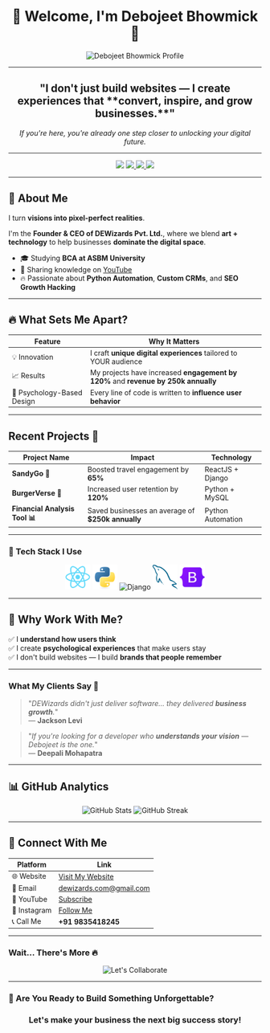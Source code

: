 <h1 align="center">🌟 Welcome, I'm Debojeet Bhowmick 🌟</h1>

<p align="center">
  <img src="https://debojeet-bhowmick.netlify.app/images/favicon.png" alt="Debojeet Bhowmick Profile" width="300" height="300">
</p>

---

<h2 align="center">"I don't just build websites — I create experiences that **convert, inspire, and grow businesses.**"</h2>
<p align="center">
<i>If you're here, you're already one step closer to unlocking your digital future.</i>
</p>

---

<p align="center">
  <img src="https://komarev.com/ghpvc/?username=d3b0j33t&label=👀%20Profile%20Views&color=brightgreen&style=flat">
  <a href="https://debojeet-bhowmick.netlify.app" target="_blank" rel="noopener noreferrer">
    <img src="https://img.shields.io/badge/Portfolio-Discover%20My%20Work-4caf50?style=flat-square">
  </a>
  <a href="https://www.youtube.com/channel/UCrxag8szJ24xzIeBRtwUyoQ" target="_blank" rel="noopener noreferrer">
    <img src="https://img.shields.io/badge/YouTube-Subscribe-red?style=flat-square">
  </a>
  <a href="mailto:dewizards.com@gmail.com">
    <img src="https://img.shields.io/badge/Contact%20Me-Let's%20Talk-important?style=flat-square">
  </a>
</p>

---

## 🚀 About Me

I turn **visions into pixel-perfect realities**.

I'm the **Founder & CEO of DEWizards Pvt. Ltd.**, where we blend **art + technology** to help businesses **dominate the digital space**.

- 🎓 Studying **BCA at ASBM University**
- 🎥 Sharing knowledge on [YouTube](https://www.youtube.com/channel/UCrxag8szJ24xzIeBRtwUyoQ)
- 🔥 Passionate about **Python Automation**, **Custom CRMs**, and **SEO Growth Hacking**

---

## 🔥 What Sets Me Apart?

| Feature             | Why It Matters |
|------------------|----------------|
| 💡 Innovation      | I craft **unique digital experiences** tailored to YOUR audience |
| 📈 Results        | My projects have increased **engagement by 120%** and **revenue by 250k annually** |
| 🧠 Psychology-Based Design | Every line of code is written to **influence user behavior** |

---

## Recent Projects 🚀

| Project Name    | Impact                     | Technology |
|---------------|---------------------------|-----------|
| **SandyGo 🌊** | Boosted travel engagement by **65%** | ReactJS + Django |
| **BurgerVerse 🍔** | Increased user retention by **120%** | Python + MySQL |
| **Financial Analysis Tool 📊** | Saved businesses an average of **$250k annually** | Python Automation |

---

### 💪 Tech Stack I Use

<p align="center">
  <img src="https://raw.githubusercontent.com/devicons/devicon/master/icons/react/react-original.svg" alt="ReactJS" width="50" height="50"/>
  <img src="https://raw.githubusercontent.com/devicons/devicon/master/icons/python/python-original.svg" alt="Python" width="50" height="50"/>
  <img src="https://cdn.worldvectorlogo.com/logos/django.svg" alt="Django" width="50" height="50"/>
  <img src="https://raw.githubusercontent.com/devicons/devicon/master/icons/mysql/mysql-original.svg" alt="MySQL" width="50" height="50"/>
  <img src="https://raw.githubusercontent.com/devicons/devicon/master/icons/bootstrap/bootstrap-original.svg" alt="Bootstrap" width="50" height="50"/>
</p>

---

## 🧠 Why Work With Me?

✅ I **understand how users think**  
✅ I create **psychological experiences** that make users stay  
✅ I don't build websites — I build **brands that people remember**

---

### What My Clients Say 💬

> "_DEWizards didn't just deliver software... they delivered **business growth**._"  
— **Jackson Levi**

> "_If you're looking for a developer who **understands your vision** — Debojeet is the one._"  
— **Deepali Mohapatra**

---

## 📊 GitHub Analytics

<p align="center">
  <img src="https://github-readme-stats.vercel.app/api?username=d3b0j33t&show_icons=true&theme=gruvbox" alt="GitHub Stats">
  <img src="https://github-readme-streak-stats.herokuapp.com/?user=d3b0j33t&theme=gruvbox" alt="GitHub Streak">
</p>

---

## 💌 Connect With Me

| Platform        | Link                                            |
|----------------|------------------------------------------------|
| 🌐 Website     | [Visit My Website](https://debojeet-bhowmick.netlify.app) |
| 📧 Email       | [dewizards.com@gmail.com](mailto:dewizards.com@gmail.com) |
| 🎥 YouTube     | [Subscribe](https://www.youtube.com/channel/UCrxag8szJ24xzIeBRtwUyoQ) |
| 📸 Instagram   | [Follow Me](https://www.instagram.com/debojeet_bhowmick/) |
| 📞 Call Me     | **+91 9835418245** |

---

### Wait... There's More 🔥

<p align="center">
  <img src="https://media.giphy.com/media/xTiTnxpQ3ghPiB2Hp6/giphy.gif" alt="Let's Collaborate" width="200">
</p>

---

### 🎯 Are You Ready to Build Something Unforgettable?

<h3 align="center">
  Let's make your business the next big success story!
</h3>